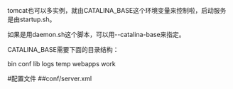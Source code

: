 tomcat也可以多实例，就由CATALINA_BASE这个环境变量来控制啦，启动服务是由startup.sh。

如果是用daemon.sh这个脚本，可以用--catalina-base来指定。

CATALINA_BASE需要下面的目录结构：

bin  conf  lib  logs  temp  webapps  work

#配置文件
##conf/server.xml

